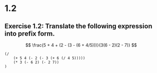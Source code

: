 # 1.2

## Exercise 1.2: Translate the following expression into prefix form.

$$
\frac{5 + 4 + (2 - (3 - (6 + 4/5)))}{3(6 - 2)(2 - 7)}
$$


```eval-scheme
(/ 
    (+ 5 4 (- 2 (- 3 (+ 6 (/ 4 5)))))
    (* 3 (- 6 2) (- 2 7))
)
```

